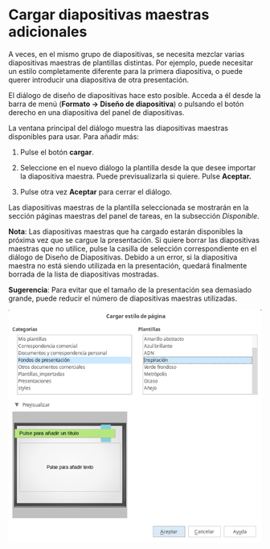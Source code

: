 
# Cargar diapositivas maestras adicionales

A veces, en el mismo grupo de diapositivas, se necesita mezclar varias diapositivas maestras de plantillas distintas. Por ejemplo, puede necesitar un estilo completamente diferente para la primera diapositiva, o puede querer introducir una diapositiva de otra presentación.

El diálogo de diseño de diapositivas hace esto posible. Acceda a él desde la barra de menú (**Formato → Diseño de diapositiva**) o pulsando el botón derecho en una diapositiva del panel de diapositivas.

La ventana principal del diálogo muestra las diapositivas maestras disponibles para usar. Para añadir más:

1. Pulse el botón **cargar**.

2. Seleccione en el nuevo diálogo la plantilla desde la que desee importar la diapositiva maestra. Puede previsualizarla si quiere. Pulse **Aceptar.**

3. Pulse otra vez **Aceptar** para cerrar el diálogo.

Las diapositivas maestras de la plantilla seleccionada se mostrarán en la sección páginas maestras del panel de tareas, en la subsección *Disponible*.


**Nota**: Las diapositivas maestras que ha cargado estarán disponibles la próxima vez que se cargue la presentación. Si quiere borrar las diapositivas maestras que no utilice, pulse la casilla de selección correspondiente en el diálogo de Diseño de Diapositivas. Debido a un error, si la diapositiva maestra no está siendo utilizada en la presentación, quedará finalmente borrada de la lista de diapositivas mostradas.

**Sugerencia**: Para evitar que el tamaño de la presentación sea demasiado grande, puede reducir el número de diapositivas maestras utilizadas.</td>

![](https://raw.githubusercontent.com/catedu/libreOffice-la-suite-ofimatica-libre/master/img/Cargar_estilo_de_pagina_393.png)




